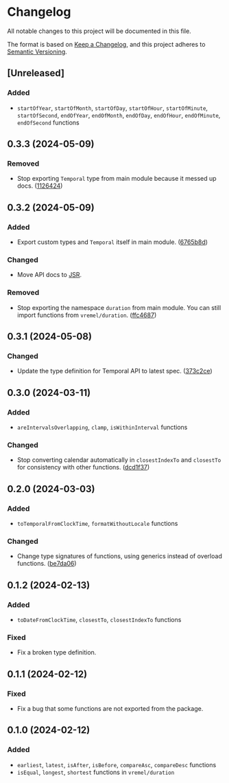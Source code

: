 # Changelog

All notable changes to this project will be documented in this file.

The format is based on [Keep a Changelog](https://keepachangelog.com/en/1.1.0/),
and this project adheres to [Semantic Versioning](https://semver.org/spec/v2.0.0.html).

## [Unreleased]

### Added

- `startOfYear`, `startOfMonth`, `startOfDay`, `startOfHour`, `startOfMinute`, `startOfSecond`, `endOfYear`, `endOfMonth`, `endOfDay`, `endOfHour`, `endOfMinute`, `endOfSecond` functions

## 0.3.3 (2024-05-09)

### Removed

- Stop exporting `Temporal` type from main module because it messed up docs. ([1126424](https://github.com/fabon-f/vremel/commit/1126424c2cd077267080a1dfa7c966ae4b499192))

## 0.3.2 (2024-05-09)

### Added

- Export custom types and `Temporal` itself in main module. ([6765b8d](https://github.com/fabon-f/vremel/commit/6765b8dd0b5e6e22d5088bbb93f9a99c0acddb84))

### Changed

- Move API docs to [JSR](https://jsr.io/@fabon/vremel/doc).

### Removed

- Stop exporting the namespace `duration` from main module. You can still import functions from `vremel/duration`. ([ffc4687](https://github.com/fabon-f/vremel/commit/ffc468739ea977904ad10e2782c4b3b49634260e))

## 0.3.1 (2024-05-08)

### Changed

- Update the type definition for Temporal API to latest spec. ([373c2ce](https://github.com/fabon-f/vremel/commit/373c2ce8434a2282ee12f859c8aefb9362524835))

## 0.3.0 (2024-03-11)

### Added

- `areIntervalsOverlapping`, `clamp`, `isWithinInterval` functions

### Changed

- Stop converting calendar automatically in `closestIndexTo` and `closestTo` for consistency with other functions. ([dcd1f37](https://github.com/fabon-f/vremel/commit/dcd1f37eb5c1de70a3bde61de88bce879e4aa8e8))

## 0.2.0 (2024-03-03)

### Added

- `toTemporalFromClockTime`, `formatWithoutLocale` functions

### Changed

- Change type signatures of functions, using generics instead of overload functions. ([be7da06](https://github.com/fabon-f/vremel/commit/be7da062168f2ca26152f885fbc275db2d631323))

## 0.1.2 (2024-02-13)

### Added

- `toDateFromClockTime`, `closestTo`, `closestIndexTo` functions

### Fixed

- Fix a broken type definition.

## 0.1.1 (2024-02-12)

### Fixed

- Fix a bug that some functions are not exported from the package.

## 0.1.0 (2024-02-12)

### Added

- `earliest`, `latest`, `isAfter`, `isBefore`, `compareAsc`, `compareDesc` functions
- `isEqual`, `longest`, `shortest` functions in `vremel/duration`
